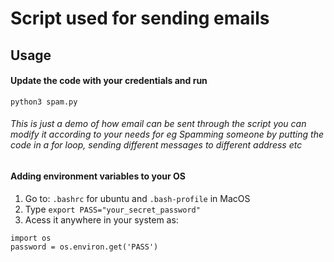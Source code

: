 # Script used for sending emails
## Usage 
#### Update the code with your credentials and run ####
``` python3 spam.py ```
###### This is just a demo of how email can be sent through the script you can modify it according to your needs for eg Spamming someone by putting the code in a for loop, sending different messages to different address etc

#### Adding environment variables to your OS
1. Go to: `.bashrc` for ubuntu and `.bash-profile` in MacOS
2. Type `export PASS="your_secret_password"`
3. Acess it anywhere in your system as:
```
import os
password = os.environ.get('PASS')
```
